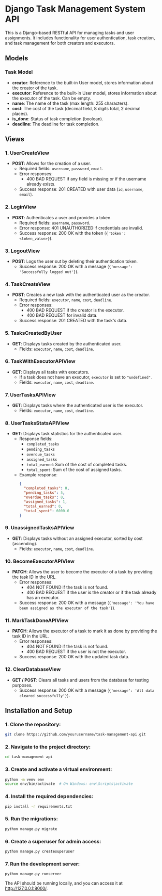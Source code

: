 # Django Task Management System API

This is a Django-based RESTful API for managing tasks and user assignments. It includes functionality for user authentication, task creation, and task management for both creators and executors.

## Models

### Task Model
- **creator**: Reference to the built-in User model, stores information about the creator of the task.
- **executor**: Reference to the built-in User model, stores information about the executor of the task. Can be empty.
- **name**: The name of the task (max length: 255 characters).
- **cost**: The cost of the task (decimal field, 8 digits total, 2 decimal places).
- **is_done**: Status of task completion (boolean).
- **deadline**: The deadline for task completion.

## Views

### 1. **UserCreateView**
- **POST**: Allows for the creation of a user.
  - Required fields: `username`, `password`, `email`.
  - Error responses:
    - 400 BAD REQUEST if any field is missing or if the username already exists.
  - Success response: 201 CREATED with user data (`id`, `username`, `email`).

### 2. **LoginView**
- **POST**: Authenticates a user and provides a token.
  - Required fields: `username`, `password`.
  - Error response: 401 UNAUTHORIZED if credentials are invalid.
  - Success response: 200 OK with the token (`{'token': <token_value>}`).

### 3. **LogoutView**
- **POST**: Logs the user out by deleting their authentication token.
  - Success response: 200 OK with a message (`{'message': 'Successfully logged out'}`).

### 4. **TaskCreateView**
- **POST**: Creates a new task with the authenticated user as the creator.
  - Required fields: `executor`, `name`, `cost`, `deadline`.
  - Error responses:
    - 400 BAD REQUEST if the creator is the executor.
    - 400 BAD REQUEST for invalid data.
  - Success response: 201 CREATED with the task's data.

### 5. **TasksCreatedByUser**
- **GET**: Displays tasks created by the authenticated user.
  - Fields: `executor`, `name`, `cost`, `deadline`.

### 6. **TaskWithExecutorAPIView**
- **GET**: Displays all tasks with executors.
  - If a task does not have an executor, `executor` is set to `"undefined"`.
  - Fields: `executor`, `name`, `cost`, `deadline`.

### 7. **UserTasksAPIView**
- **GET**: Displays tasks where the authenticated user is the executor.
  - Fields: `executor`, `name`, `cost`, `deadline`.

### 8. **UserTasksStatsAPIView**
- **GET**: Displays task statistics for the authenticated user.
  - Response fields:
    - `completed_tasks`
    - `pending_tasks`
    - `overdue_tasks`
    - `assigned_tasks`
    - `total_earned`: Sum of the cost of completed tasks.
    - `total_spent`: Sum of the cost of assigned tasks.
  - Example response:
    ```json
    {
      "completed_tasks": 0,
      "pending_tasks": 5,
      "overdue_tasks": 0,
      "assigned_tasks": 1,
      "total_earned": 0,
      "total_spent": 6000.0
    }
    ```

### 9. **UnassignedTasksAPIView**
- **GET**: Displays tasks without an assigned executor, sorted by cost (ascending).
  - Fields: `executor`, `name`, `cost`, `deadline`.

### 10. **BecomeExecutorAPIView**
- **PATCH**: Allows the user to become the executor of a task by providing the task ID in the URL.
  - Error responses:
    - 404 NOT FOUND if the task is not found.
    - 400 BAD REQUEST if the user is the creator or if the task already has an executor.
  - Success response: 200 OK with a message (`{'message': 'You have been assigned as the executor of the task'}`).

### 11. **MarkTaskDoneAPIView**
- **PATCH**: Allows the executor of a task to mark it as done by providing the task ID in the URL.
  - Error responses:
    - 404 NOT FOUND if the task is not found.
    - 400 BAD REQUEST if the user is not the executor.
  - Success response: 200 OK with the updated task data.

### 12. **ClearDatabaseView**
- **GET / POST**: Clears all tasks and users from the database for testing purposes.
  - Success response: 200 OK with a message (`{'message': 'All data cleared successfully'}`).

## Installation and Setup

### 1. Clone the repository:

```bash
git clone https://github.com/yourusername/task-management-api.git
```

### 2. Navigate to the project directory:
```bash
cd task-management-api
```
### 3. Create and activate a virtual environment:
```bash
python -m venv env
source env/bin/activate  # On Windows: env\Scripts\activate
```
### 4. Install the required dependencies:
```bash
pip install -r requirements.txt
```
### 5. Run the migrations:
```bash
python manage.py migrate
```
### 6. Create a superuser for admin access:
```bash
python manage.py createsuperuser
```
### 7. Run the development server:
```bash
python manage.py runserver
```
The API should be running locally, and you can access it at http://127.0.0.1:8000/.
